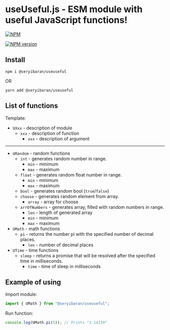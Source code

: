 # useUseful.js - ESM module with useful JavaScript functions!
[![NPM](https://nodei.co/npm/@seryibaran/useuseful.png?mini=true)](https://npmjs.org/package/@seryibaran/useuseful)

<span class="badge-npmversion"><a href="https://npmjs.org/package/badges" title="View this project on NPM"><img src="https://img.shields.io/npm/v/@seryibaran/useuseful" alt="NPM version" /></a></span>

## Install
```console
npm i @seryibaran/useuseful
```

OR

```console
yarn add @seryibaran/useuseful
```

## List of functions
Template:
- `UXxx` - description of module
  - `xxx` - description of function
    - `xxx` - description of argument

---

- `URandom` - random functions
  - `int` - generates random number in range.
    - `min` - minimum
    - `max` - maximum
  - `float` - generates random float number in range.
    - `min` - minimum
    - `max` - maximum
  - `bool` - generates random bool (`true`/`false`)
  - `choose` - generates random element from array.
    - `array` - array for choose
  - `arrOfNumbers` - generates array, filled with random numbers in range.
    - `len` - length of generated array
    - `min` - minimum
    - `max` - maximum
- `UMath` - math functions
  - `pi` - returns the number pi with the specified number of decimal places.
    - `len` - number of decimal places
- `UTime` - time functions
  - `sleep` - returns a promise that will be resolved after the specified time in milliseconds.
    - `time` - time of sleep in milliseconds

## Example of using

Import module:
```js
import { UMath } from "@seryibaran/useuseful";
```

Run function:
```js
console.log(UMath.pi(5)); // Prints "3.14159"
```
